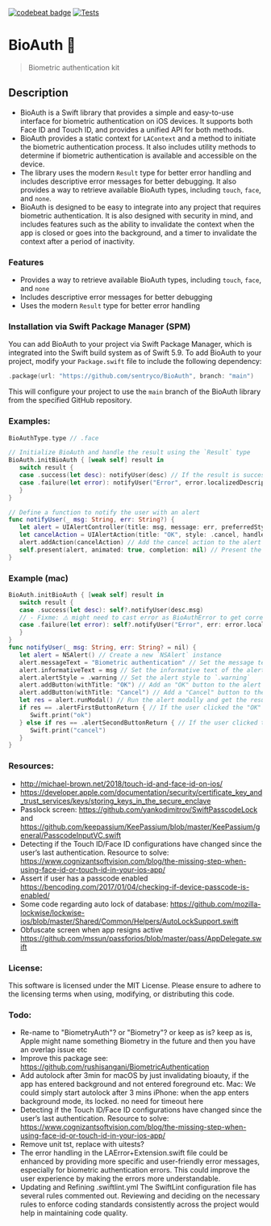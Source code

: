 [![codebeat badge](https://codebeat.co/badges/edbf8e35-99f3-45ee-861d-5d3c995b80c8)](https://codebeat.co/projects/github-com-passbook-bioauth-master)
[![Tests](https://github.com/sentryco/BioAuth/actions/workflows/Tests.yml/badge.svg)](https://github.com/sentryco/BioAuth/actions/workflows/Tests.yml)

# BioAuth 🧬

> Biometric authentication kit

## Description

- BioAuth is a Swift library that provides a simple and easy-to-use interface for biometric authentication on iOS devices. It supports both Face ID and Touch ID, and provides a unified API for both methods. 
- BioAuth provides a static context for `LAContext` and a method to initiate the biometric authentication process. It also includes utility methods to determine if biometric authentication is available and accessible on the device. 
- The library uses the modern `Result` type for better error handling and includes descriptive error messages for better debugging. It also provides a way to retrieve available BioAuth types, including `touch`, `face`, and `none`.
- BioAuth is designed to be easy to integrate into any project that requires biometric authentication. It is also designed with security in mind, and includes features such as the ability to invalidate the context when the app is closed or goes into the background, and a timer to invalidate the context after a period of inactivity.


### Features
- Provides a way to retrieve available BioAuth types, including `touch`, `face`, and `none`
- Includes descriptive error messages for better debugging
- Uses the modern `Result` type for better error handling

### Installation via Swift Package Manager (SPM)

You can add BioAuth to your project via Swift Package Manager, which is integrated into the Swift build system as of Swift 5.9. To add BioAuth to your project, modify your `Package.swift` file to include the following dependency:

```swift
.package(url: "https://github.com/sentryco/BioAuth", branch: "main")
```

This will configure your project to use the `main` branch of the BioAuth library from the specified GitHub repository.

### Examples:
```swift
BioAuthType.type // .face

// Initialize BioAuth and handle the result using the `Result` type
BioAuth.initBioAuth { [weak self] result in
   switch result {
   case .success(let desc): notifyUser(desc) // If the result is successful, notify the user with the description
   case .failure(let error): notifyUser("Error", error.localizedDescription) // If the result is a failure, notify the user with the error message
   }
}

// Define a function to notify the user with an alert
func notifyUser(_ msg: String, err: String?) {
   let alert = UIAlertController(title: msg, message: err, preferredStyle: .alert) // Create a new alert controller with the given title, message, and style
   let cancelAction = UIAlertAction(title: "OK", style: .cancel, handler: nil) // Create a new cancel action with the given title and style, and set the handler to `nil`
   alert.addAction(cancelAction) // Add the cancel action to the alert controller
   self.present(alert, animated: true, completion: nil) // Present the alert controller with animation and no completion handler
}
```

### Example (mac)
```swift
BioAuth.initBioAuth { [weak self] result in
   switch result {
   case .success(let desc): self?.notifyUser(desc.msg)
   // - Fixme: ⚠️️ might need to cast error as BioAuthError to get correct localizedDescription
   case .failure(let error): self?.notifyUser("Error", err: error.localizedDescription)
   }
}
func notifyUser(_ msg: String, err: String? = nil) {
   let alert = NSAlert() // Create a new `NSAlert` instance
   alert.messageText = "Biometric authentication" // Set the message text of the alert to "Biometric authentication"
   alert.informativeText = msg // Set the informative text of the alert to the given message
   alert.alertStyle = .warning // Set the alert style to `.warning`
   alert.addButton(withTitle: "OK") // Add an "OK" button to the alert
   alert.addButton(withTitle: "Cancel") // Add a "Cancel" button to the alert
   let res = alert.runModal() // Run the alert modally and get the result
   if res == .alertFirstButtonReturn { // If the user clicked the "OK" button, print "ok"
      Swift.print("ok")
   } else if res == .alertSecondButtonReturn { // If the user clicked the "Cancel" button, print "cancel"
      Swift.print("cancel")
   }
}
```

### Resources:
- http://michael-brown.net/2018/touch-id-and-face-id-on-ios/
- https://developer.apple.com/documentation/security/certificate_key_and_trust_services/keys/storing_keys_in_the_secure_enclave
- Passlock screen: https://github.com/yankodimitrov/SwiftPasscodeLock and https://github.com/keepassium/KeePassium/blob/master/KeePassium/general/PasscodeInputVC.swift
- Detecting if the Touch ID/Face ID configurations have changed since the user’s last authentication. Resource to solve: https://www.cognizantsoftvision.com/blog/the-missing-step-when-using-face-id-or-touch-id-in-your-ios-app/
- Assert if user has a passcode enabled  https://bencoding.com/2017/01/04/checking-if-device-passcode-is-enabled/
- Some code regarding auto lock of database: https://github.com/mozilla-lockwise/lockwise-ios/blob/master/Shared/Common/Helpers/AutoLockSupport.swift
- Obfuscate screen when app resigns active  https://github.com/mssun/passforios/blob/master/pass/AppDelegate.swift

### License:
This software is licensed under the MIT License. Please ensure to adhere to the licensing terms when using, modifying, or distributing this code.

### Todo: 
- Re-name to "BiometryAuth"? or "Biometry"? or keep as is? keep as is, Apple might name something Biometry in the future and then you have an overlap issue etc 
- Improve this package see: https://github.com/rushisangani/BiometricAuthentication
- Add autolock after 3min for macOS by just invalidating bioauty, if the app has entered background and not entered foreground etc. Mac: We could simply start autolock after 3 mins  iPhone: when the app enters background mode, its locked. no need for timeout here
- Detecting if the Touch ID/Face ID configurations have changed since the user’s last authentication. Resource to solve: https://www.cognizantsoftvision.com/blog/the-missing-step-when-using-face-id-or-touch-id-in-your-ios-app/
- Remove unit tst, replace with uitests?
- The error handling in the LAError+Extension.swift file could be enhanced by providing more specific and user-friendly error messages, especially for biometric authentication errors. This could improve the user experience by making the errors more understandable.
- Updating and Refining .swiftlint.yml The SwiftLint configuration file has several rules commented out. Reviewing and deciding on the necessary rules to enforce coding standards consistently across the project would help in maintaining code quality.
